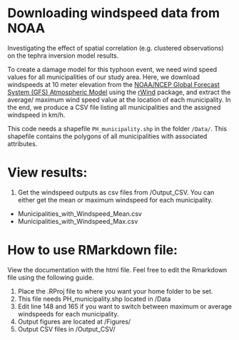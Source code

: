 # Downloading windspeed data from NOAA
Investigating the effect of spatial correlation (e.g. clustered observations) on the tephra inversion model results.

To create a damage model for this typhoon event, we need wind speed values for all municipalities of our study area. Here, we download windspeeds at 10 meter elevation from the [NOAA/NCEP Global Forecast System (GFS) Atmospheric Model](https://www.ncdc.noaa.gov/data-access/model-data/model-datasets/global-forcast-system-gfs) using the [rWind](https://cran.r-project.org/web/packages/rWind/index.html) package, and extract the average/ maximum wind speed value at the location of each municipality. In the end, we produce a CSV file listing all municipalities and the assigned windspeed in km/h.

This code needs a shapefile `PH_municipality.shp` in the folder `/Data/`. This shapefile contains the polygons of all municipalities with associated attributes.

# View results:
1. Get the windspeed outputs as csv files from /Output_CSV. You can either get the mean or maximum windspeed for each municipality.
  * Municipalities_with_Windspeed_Mean.csv
  * Municipalities_with_Windspeed_Max.csv

# How to use RMarkdown file:
View the documentation with the html file. Feel free to edit the Rmarkdown file using the following guide.

1. Place the .RProj file to where you want your home folder to be set.
2. This file needs PH_municipality.shp located in /Data
3. Edit line 148 and 165 if you want to switch between maximum or average windspeeds for each municipality.
4. Output figures are located at /Figures/
5. Output CSV files in /Output_CSV/
